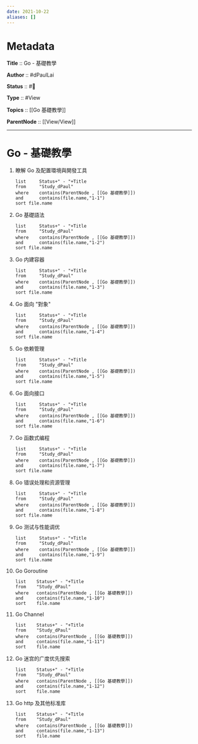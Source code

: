 ```yaml
---
date: 2021-10-22
aliases: []
---
```


# Metadata

**Title** :: Go - 基礎教學

**Author** :: #dPaulLai

**Status** :: #🌱

**Type** :: #View

**Topics** :: [[Go 基礎教學]]

**ParentNode** :: [[View/View]]

---

# Go - 基礎教學

1. 瞭解 Go 及配置環境與開發工具
   ```dataview
   list 	Status+" - "+Title
   from 	"Study_dPaul"
   where 	contains(ParentNode , [[Go 基礎教學]])
   and		contains(file.name,"1-1")
   sort	file.name
   ```
2. Go 基礎語法
   ```dataview
   list 	Status+" - "+Title
   from 	"Study_dPaul"
   where 	contains(ParentNode , [[Go 基礎教學]])
   and		contains(file.name,"1-2")
   sort	file.name
   ```
3. Go 内建容器
   ```dataview
   list 	Status+" - "+Title
   from 	"Study_dPaul"
   where 	contains(ParentNode , [[Go 基礎教學]])
   and		contains(file.name,"1-3")
   sort	file.name
   ```
4. Go 面向 "對象"
   ```dataview
   list 	Status+" - "+Title
   from 	"Study_dPaul"
   where 	contains(ParentNode , [[Go 基礎教學]])
   and		contains(file.name,"1-4")
   sort	file.name
   ```
5. Go 依赖管理
   ```dataview
   list 	Status+" - "+Title
   from 	"Study_dPaul"
   where 	contains(ParentNode , [[Go 基礎教學]])
   and		contains(file.name,"1-5")
   sort	file.name
   ```
6. Go 面向接口
   ```dataview
   list 	Status+" - "+Title
   from 	"Study_dPaul"
   where 	contains(ParentNode , [[Go 基礎教學]])
   and		contains(file.name,"1-6")
   sort	file.name
   ```
7. Go 函数式编程
   ```dataview
   list 	Status+" - "+Title
   from 	"Study_dPaul"
   where 	contains(ParentNode , [[Go 基礎教學]])
   and		contains(file.name,"1-7")
   sort	file.name
   ```
8. Go 错误处理和资源管理
   ```dataview
   list 	Status+" - "+Title
   from 	"Study_dPaul"
   where 	contains(ParentNode , [[Go 基礎教學]])
   and		contains(file.name,"1-8")
   sort	file.name
   ```
9. Go 测试与性能调优
   ```dataview
   list 	Status+" - "+Title
   from 	"Study_dPaul"
   where 	contains(ParentNode , [[Go 基礎教學]])
   and		contains(file.name,"1-9")
   sort	file.name
   ```
10. Go Goroutine
    ```dataview
    list 	Status+" - "+Title
    from 	"Study_dPaul"
    where 	contains(ParentNode , [[Go 基礎教學]])
    and		contains(file.name,"1-10")
    sort	file.name
    ```
11. Go Channel
    ```dataview
    list 	Status+" - "+Title
    from 	"Study_dPaul"
    where 	contains(ParentNode , [[Go 基礎教學]])
    and		contains(file.name,"1-11")
    sort	file.name
    ```
12. Go 迷宫的广度优先搜索
    ```dataview
    list 	Status+" - "+Title
    from 	"Study_dPaul"
    where 	contains(ParentNode , [[Go 基礎教學]])
    and		contains(file.name,"1-12")
    sort	file.name
    ```
13. Go http 及其他标准库
    ```dataview
    list 	Status+" - "+Title
    from 	"Study_dPaul"
    where 	contains(ParentNode , [[Go 基礎教學]])
    and		contains(file.name,"1-13")
    sort	file.name
    ```
